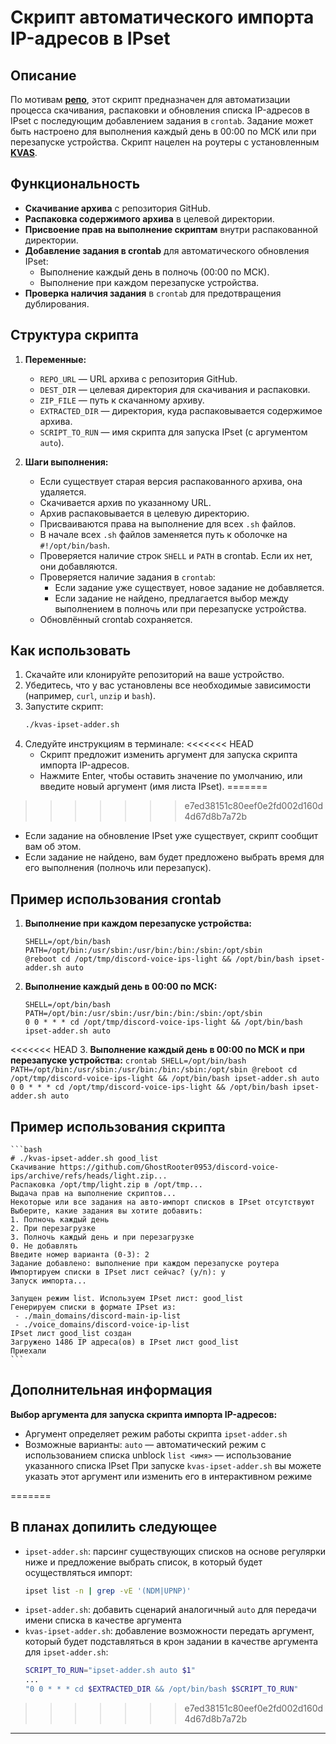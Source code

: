 # Скрипт автоматического импорта IP-адресов в IPset

## Описание

По мотивам **[репо](https://github.com/GhostRooter0953/discord-voice-ips)**, этот скрипт предназначен для автоматизации процесса скачивания, распаковки и обновления списка IP-адресов в IPset с последующим добавлением задания в `crontab`. Задание может быть настроено для выполнения каждый день в 00:00 по МСК или при перезапуске устройства. Скрипт нацелен на роутеры с установленным **[KVAS](https://github.com/qzeleza/kvas)**.

## Функциональность

- **Скачивание архива** с репозитория GitHub.
- **Распаковка содержимого архива** в целевой директории.
- **Присвоение прав на выполнение скриптам** внутри распакованной директории.
- **Добавление задания в crontab** для автоматического обновления IPset:
  - Выполнение каждый день в полночь (00:00 по МСК).
  - Выполнение при каждом перезапуске устройства.
- **Проверка наличия задания** в `crontab` для предотвращения дублирования.

## Структура скрипта

1. **Переменные:**
   - `REPO_URL` — URL архива с репозитория GitHub.
   - `DEST_DIR` — целевая директория для скачивания и распаковки.
   - `ZIP_FILE` — путь к скачанному архиву.
   - `EXTRACTED_DIR` — директория, куда распаковывается содержимое архива.
   - `SCRIPT_TO_RUN` — имя скрипта для запуска IPset (с аргументом `auto`).

2. **Шаги выполнения:**
   - Если существует старая версия распакованного архива, она удаляется.
   - Скачивается архив по указанному URL.
   - Архив распаковывается в целевую директорию.
   - Присваиваются права на выполнение для всех `.sh` файлов.
   - В начале всех `.sh` файлов заменяется путь к оболочке на `#!/opt/bin/bash`.
   - Проверяется наличие строк `SHELL` и `PATH` в crontab. Если их нет, они добавляются.
   - Проверяется наличие задания в `crontab`:
     - Если задание уже существует, новое задание не добавляется.
     - Если задание не найдено, предлагается выбор между выполнением в полночь или при перезапуске устройства.
   - Обновлённый crontab сохраняется.

## Как использовать

1. Скачайте или клонируйте репозиторий на ваше устройство.
2. Убедитесь, что у вас установлены все необходимые зависимости (например, `curl`, `unzip` и `bash`).
3. Запустите скрипт:
    ```bash
    ./kvas-ipset-adder.sh
    ```
5. Следуйте инструкциям в терминале:
<<<<<<< HEAD
   - Скрипт предложит изменить аргумент для запуска скрипта импорта IP-адресов.
   - Нажмите Enter, чтобы оставить значение по умолчанию, или введите новый аргумент (имя листа IPset).
=======
>>>>>>> e7ed38151c80eef0e2fd002d160d4d67d8b7a72b
   - Если задание на обновление IPset уже существует, скрипт сообщит вам об этом.
   - Если задание не найдено, вам будет предложено выбрать время для его выполнения (полночь или перезапуск).

## Пример использования crontab

1. **Выполнение при каждом перезапуске устройства:**
    ```crontab
    SHELL=/opt/bin/bash
    PATH=/opt/bin:/usr/sbin:/usr/bin:/bin:/sbin:/opt/sbin
    @reboot cd /opt/tmp/discord-voice-ips-light && /opt/bin/bash ipset-adder.sh auto
    ```

2. **Выполнение каждый день в 00:00 по МСК:**
    ```crontab
    SHELL=/opt/bin/bash
    PATH=/opt/bin:/usr/sbin:/usr/bin:/bin:/sbin:/opt/sbin
    0 0 * * * cd /opt/tmp/discord-voice-ips-light && /opt/bin/bash ipset-adder.sh auto
    ```

<<<<<<< HEAD
3. **Выполнение каждый день в 00:00 по МСК и при перезапуске устройства:**
    ```crontab
    SHELL=/opt/bin/bash
    PATH=/opt/bin:/usr/sbin:/usr/bin:/bin:/sbin:/opt/sbin
    @reboot cd /opt/tmp/discord-voice-ips-light && /opt/bin/bash ipset-adder.sh auto
    0 0 * * * cd /opt/tmp/discord-voice-ips-light && /opt/bin/bash ipset-adder.sh auto
    ```

## Пример использования скрипта

    ```bash
    # ./kvas-ipset-adder.sh good_list
    Скачивание https://github.com/GhostRooter0953/discord-voice-ips/archive/refs/heads/light.zip...
    Распаковка /opt/tmp/light.zip в /opt/tmp...
    Выдача прав на выполнение скриптов...
    Некоторые или все задания на авто-импорт списков в IPset отсутствуют
    Выберите, какие задания вы хотите добавить:
    1. Полночь каждый день
    2. При перезагрузке
    3. Полночь каждый день и при перезагрузке
    0. Не добавлять
    Введите номер варианта (0-3): 2
    Задание добавлено: выполнение при каждом перезапуске роутера
    Импортируем списки в IPset лист сейчас? (y/n): y
    Запуск импорта...
    
    Запущен режим list. Используем IPset лист: good_list
    Генерируем списки в формате IPset из:
     - ./main_domains/discord-main-ip-list
     - ./voice_domains/discord-voice-ip-list
    IPset лист good_list создан
    Загружено 1486 IP адреса(ов) в IPset лист good_list
    Приехали
    ```

## Дополнительная информация

**Выбор аргумента для запуска скрипта импорта IP-адресов:**

 - Аргумент определяет режим работы скрипта `ipset-adder.sh`
 - Возможные варианты:
    `auto` — автоматический режим с использованием списка unblock
    `list <имя>` — использование указанного списка IPset
При запуске `kvas-ipset-adder.sh` вы можете указать этот аргумент или изменить его в интерактивном режиме

=======
## В планах допилить следующее

- `ipset-adder.sh`: парсинг существующих списков на основе регулярки ниже и предложение выбрать список, в который будет осуществляться импорт:
    ```bash
    ipset list -n | grep -vE '(NDM|UPNP)'
    ```
- `ipset-adder.sh`: добавить сценарий аналогичный `auto` для передачи имени списка в качестве аргумента
- `kvas-ipset-adder.sh`: добавление возможности передать аргумент, который будет подставляться в крон задании в качестве аргумента для `ipset-adder.sh`:
    ```bash
    SCRIPT_TO_RUN="ipset-adder.sh auto $1"
    ...
    "0 0 * * * cd $EXTRACTED_DIR && /opt/bin/bash $SCRIPT_TO_RUN"
    ```
>>>>>>> e7ed38151c80eef0e2fd002d160d4d67d8b7a72b
---

